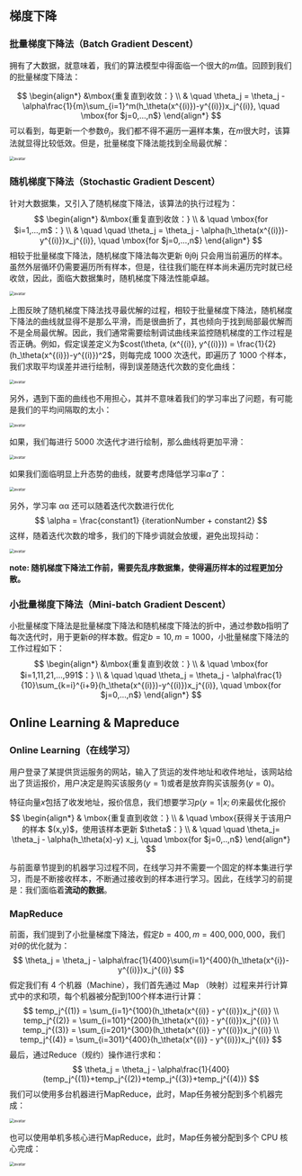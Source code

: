 ## 梯度下降
### 批量梯度下降法（Batch Gradient Descent）
拥有了大数据，就意味着，我们的算法模型中得面临一个很大的$m$值。回顾到我们的批量梯度下降法：

$$
\begin{align*}
&\mbox{重复直到收敛：} \\
& \quad \theta_j = \theta_j - \alpha\frac{1}{m}\sum_{i=1}^m(h_\theta(x^{(i)})-y^{(i)})x_j^{(i)},
\quad \mbox{for $j=0,...,n$}
\end{align*}
$$
可以看到，每更新一个参数$θ_j$，我们都不得不遍历一遍样本集，在$m$很大时，该算法就显得比较低效。但是，批量梯度下降法能找到全局最优解：

<img src="https://yoyoyohamapi.gitbooks.io/mit-ml/content/%E5%A4%A7%E8%A7%84%E6%A8%A1%E6%9C%BA%E5%99%A8%E5%AD%A6%E4%B9%A0/attachments/%E6%89%B9%E9%87%8F%E6%A2%AF%E5%BA%A6%E4%B8%8B%E9%99%8D%E8%BF%87%E7%A8%8B.png" alt="avatar" style="zoom:50%;" />

### 随机梯度下降法（Stochastic Gradient Descent）

针对大数据集，又引入了随机梯度下降法，该算法的执行过程为：
$$
\begin{align*}
&\mbox{重复直到收敛：} \\
& \quad \mbox{for $i=1,...,m$：} \\
& \quad \quad \theta_j = \theta_j - \alpha(h_\theta(x^{(i)})-y^{(i)})x_j^{(i)},
\quad \mbox{for $j=0,...,n$}
\end{align*}
$$
相较于批量梯度下降法，随机梯度下降法每次更新 θjθj 只会用当前遍历的样本。虽然外层循环仍需要遍历所有样本，但是，往往我们能在样本尚未遍历完时就已经收敛，因此，面临大数据集时，随机梯度下降法性能卓越。

<img src="https://yoyoyohamapi.gitbooks.io/mit-ml/content/%E5%A4%A7%E8%A7%84%E6%A8%A1%E6%9C%BA%E5%99%A8%E5%AD%A6%E4%B9%A0/attachments/%E9%9A%8F%E6%9C%BA%E6%A2%AF%E5%BA%A6%E4%B8%8B%E9%99%8D%E8%BF%87%E7%A8%8B.png" alt="avatar" style="zoom:50%;" />

上图反映了随机梯度下降法找寻最优解的过程，相较于批量梯度下降法，随机梯度下降法的曲线就显得不是那么平滑，而是很曲折了，其也倾向于找到局部最优解而不是全局最优解。因此，我们通常需要绘制调试曲线来监控随机梯度的工作过程是否正确。例如，假定误差定义为$cost(\theta, (x^{(i)}, y^{(i)})) = \frac{1}{2}(h_\theta(x^{(i)})-y^{(i)})^2$，则每完成 1000 次迭代，即遍历了 1000 个样本，我们求取平均误差并进行绘制，得到误差随迭代次数的变化曲线：

<img src="https://yoyoyohamapi.gitbooks.io/mit-ml/content/%E5%A4%A7%E8%A7%84%E6%A8%A1%E6%9C%BA%E5%99%A8%E5%AD%A6%E4%B9%A0/attachments/%E8%AF%AF%E5%B7%AE%E5%8F%98%E5%8C%96%E6%9B%B2%E7%BA%BF1000.png" alt="avatar" style="zoom:50%;" />

另外，遇到下面的曲线也不用担心，其并不意味着我们的学习率出了问题，有可能是我们的平均间隔取的太小：

<img src="https://yoyoyohamapi.gitbooks.io/mit-ml/content/%E5%A4%A7%E8%A7%84%E6%A8%A1%E6%9C%BA%E5%99%A8%E5%AD%A6%E4%B9%A0/attachments/%E8%AF%AF%E5%B7%AE%E5%8F%98%E5%8C%96%E6%9B%B2%E7%BA%BF%E6%8A%96%E5%8A%A8.png" alt="avatar" style="zoom:50%;" />

如果，我们每进行 5000 次迭代才进行绘制，那么曲线将更加平滑：

<img src="https://yoyoyohamapi.gitbooks.io/mit-ml/content/%E5%A4%A7%E8%A7%84%E6%A8%A1%E6%9C%BA%E5%99%A8%E5%AD%A6%E4%B9%A0/attachments/%E8%AF%AF%E5%B7%AE%E5%8F%98%E5%8C%96%E6%9B%B2%E7%BA%BF5000.png" alt="avatar" style="zoom:50%;" />

如果我们面临明显上升态势的曲线，就要考虑降低学习率$α$了：

<img src="https://yoyoyohamapi.gitbooks.io/mit-ml/content/%E5%A4%A7%E8%A7%84%E6%A8%A1%E6%9C%BA%E5%99%A8%E5%AD%A6%E4%B9%A0/attachments/%E8%AF%AF%E5%B7%AE%E5%8F%98%E5%8C%96%E6%9B%B2%E7%BA%BF%E4%B8%8A%E5%8D%87.png" alt="avatar" style="zoom:50%;" />

另外，学习率 αα 还可以随着迭代次数进行优化
$$
\alpha = \frac{constant1} {iterationNumber + constant2}
$$
这样，随着迭代次数的增多，我们的下降步调就会放缓，避免出现抖动：

<img src="https://yoyoyohamapi.gitbooks.io/mit-ml/content/%E5%A4%A7%E8%A7%84%E6%A8%A1%E6%9C%BA%E5%99%A8%E5%AD%A6%E4%B9%A0/attachments/%E5%8A%A8%E6%80%81%E5%AD%A6%E4%B9%A0%E7%8E%87.png" alt="avatar" style="zoom:50%;" />

**note: 随机梯度下降法工作前，需要先乱序数据集，使得遍历样本的过程更加分散。**

### 小批量梯度下降法（Mini-batch Gradient Descent）

小批量梯度下降法是批量梯度下降法和随机梯度下降法的折中，通过参数$b$指明了每次迭代时，用于更新$θ$的样本数。假定$b=10,m=1000$，小批量梯度下降法的工作过程如下：
$$
\begin{align*}
&\mbox{重复直到收敛：} \\
& \quad \mbox{for $i=1,11,21,...,991$：} \\
& \quad \quad \theta_j = \theta_j - \alpha\frac{1}{10}\sum_{k=i}^{i+9}(h_\theta(x^{(i)})-y^{(i)})x_j^{(i)},
\quad \mbox{for $j=0,...,n$}
\end{align*}
$$

## Online Learning & Mapreduce

### Online Learning（在线学习）

用户登录了某提供货运服务的网站，输入了货运的发件地址和收件地址，该网站给出了货运报价，用户决定是购买该服务$(y=1)$或者是放弃购买该服务$(y=0)$。

特征向量$x$包括了收发地址，报价信息，我们想要学习$p(y=1|x;θ)$来最优化报价
$$
\begin{align*}
& \mbox{重复直到收敛：} \\
& \quad \mbox{获得关于该用户的样本 $(x,y)$，使用该样本更新 $\theta$：} \\
& \quad \quad \theta_j= \theta_j - \alpha(h_\theta(x)-y) x_j, \quad \mbox{for $j=0,..,n$}
\end{align*}
$$


与前面章节提到的机器学习过程不同，在线学习并不需要一个固定的样本集进行学习，而是不断接收样本，不断通过接收到的样本进行学习。因此，在线学习的前提是：我们面临着**流动的数据**。

### MapReduce

前面，我们提到了小批量梯度下降法，假定$b=400,m=400,000,000$，我们对$θ$的优化就为：
$$
\theta_j = \theta_j - \alpha\frac{1}{400}\sum{i=1}^{400}(h_\theta(x^{i})-y^{(i)})x_j^{(i)}
$$
假定我们有 4 个机器（Machine），我们首先通过 Map （映射）过程来并行计算式中的求和项，每个机器被分配到100个样本进行计算：
$$
temp_j^{(1)} =  \sum_{i=1}^{100}(h_\theta(x^{(i)} - y^{(i)})x_j^{(i)} \\
temp_j^{(2)} =  \sum_{i=101}^{200}(h_\theta(x^{(i)} - y^{(i)})x_j^{(i)} \\
temp_j^{(3)} =  \sum_{i=201}^{300}(h_\theta(x^{(i)} - y^{(i)})x_j^{(i)} \\
temp_j^{(4)} =  \sum_{i=301}^{400}(h_\theta(x^{(i)} - y^{(i)})x_j^{(i)}
$$
最后，通过Reduce（规约）操作进行求和：
$$
\theta_j = \theta_j - \alpha\frac{1}{400}(temp_j^{(1)}+temp_j^{(2)}+temp_j^{(3)}+temp_j^{(4)})
$$
我们可以使用多台机器进行MapReduce，此时，Map任务被分配到多个机器完成：

<img src="https://yoyoyohamapi.gitbooks.io/mit-ml/content/%E5%A4%A7%E8%A7%84%E6%A8%A1%E6%9C%BA%E5%99%A8%E5%AD%A6%E4%B9%A0/attachments/%E5%A4%9A%E6%9C%BAMR.png" alt="avatar" style="zoom:50%;" />

也可以使用单机多核心进行MapReduce，此时，Map任务被分配到多个 CPU 核心完成：

<img src="https://yoyoyohamapi.gitbooks.io/mit-ml/content/%E5%A4%A7%E8%A7%84%E6%A8%A1%E6%9C%BA%E5%99%A8%E5%AD%A6%E4%B9%A0/attachments/%E5%A4%9A%E6%A0%B8MR.png" alt="avatar" style="zoom:50%;" />

